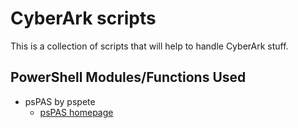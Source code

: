 # CyberArk scripts

This is a collection of scripts that will help to handle CyberArk stuff.

## PowerShell Modules/Functions Used
* psPAS by pspete 
  * [psPAS homepage](https://pspas.pspete.dev)

